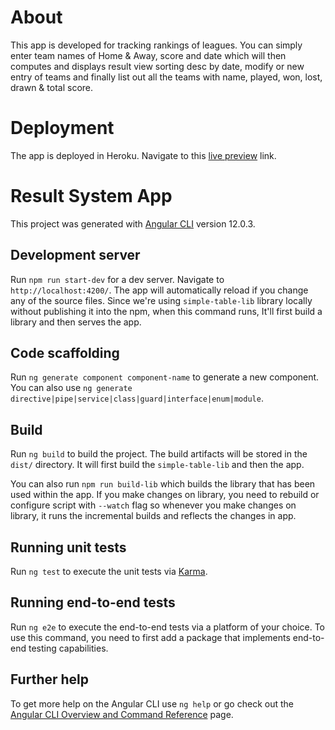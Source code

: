 # About

This app is developed for tracking rankings of leagues. You can simply enter team names of Home & Away, score and date which will then
computes and displays result view sorting desc by date, modify or new entry of teams and finally list out all the teams with name, played, won, lost, drawn & total score.

# Deployment

The app is deployed in Heroku. Navigate to this [live preview](http://league-result.herokuapp.com/) link.

# Result System App

This project was generated with [Angular CLI](https://github.com/angular/angular-cli) version 12.0.3.

## Development server

Run `npm run start-dev` for a dev server. Navigate to `http://localhost:4200/`.
The app will automatically reload if you change any of the source files.
Since we're using `simple-table-lib` library locally without publishing it into the npm, when this command runs, It'll first build a library and then serves the app.

## Code scaffolding

Run `ng generate component component-name` to generate a new component. You can also use `ng generate directive|pipe|service|class|guard|interface|enum|module`.

## Build

Run `ng build` to build the project. The build artifacts will be stored in the `dist/` directory.
It will first build the `simple-table-lib` and then the app.

You can also run `npm run build-lib` which builds the library that has been used within the app. If you make changes on
library, you need to rebuild or configure script with `--watch` flag so whenever you make changes on library, it runs the incremental builds and reflects the changes in app.

## Running unit tests

Run `ng test` to execute the unit tests via [Karma](https://karma-runner.github.io).

## Running end-to-end tests

Run `ng e2e` to execute the end-to-end tests via a platform of your choice. To use this command, you need to first add a package that implements end-to-end testing capabilities.

## Further help

To get more help on the Angular CLI use `ng help` or go check out the [Angular CLI Overview and Command Reference](https://angular.io/cli) page.
